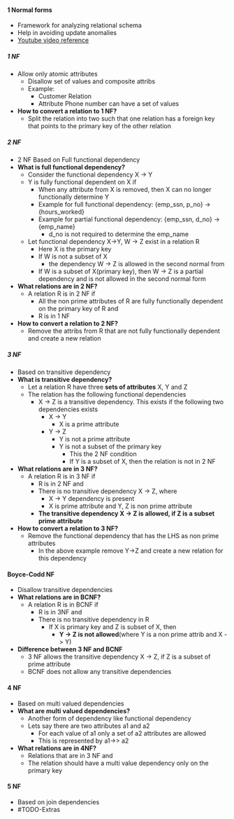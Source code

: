 #### 1 Normal forms
- Framework for analyzing relational schema
- Help in avoiding update anomalies 
- [Youtube video reference](https://www.youtube.com/watch?v=GFQaEYEc8_8)

##### 1 NF
- Allow only atomic attributes
	- Disallow set of values and composite attribs 
	- Example: 
		- Customer Relation
		- Attribute Phone number can have a set of values
- **How to convert a relation to 1 NF?**
	- Split the relation into two such that one relation has a foreign key that points to the primary key of the other relation

##### 2 NF
- 2 NF Based on Full functional dependency
- **What is full functional dependency?**
	- Consider the functional dependency X -> Y
	- Y is fully functional dependent on X if
		- When any attribute from X is removed, then X can no longer functionally determine Y
		- Example for full functional dependency: {emp_ssn, p_no} -> {hours_worked}
		- Example for partial functional dependency: {emp_ssn, d_no} -> {emp_name} 
			- d_no is not required to determine the emp_name
	- Let functional dependency X->Y, W -> Z exist in a relation R
		- Here X is the primary key
		- If W is not a subset of X
			- the dependency W -> Z is allowed in the second normal from
		- If W is a subset of X(primary key), then W -> Z is a partial dependency and is not allowed in the second normal form
- **What relations are in 2 NF?**
	- A relation R is in 2 NF if 
		- All the non prime attributes of R are fully functionally dependent on the primary key of R and 
		- R is in 1 NF 
- **How to convert a relation to 2 NF?**
	- Remove the attribs from R that are not fully functionally dependent and create a new relation

##### 3 NF
- Based on transitive dependency
- **What is transitive dependency?**
	- Let a relation R have three **sets of attributes** X, Y and Z
	- The relation has the following functional dependencies
		- X -> Z is a transitive dependency. This exists if the following two dependencies exists
			- X -> Y
				- X is a prime attribute
			- Y -> Z
				- Y is not a prime attribute
				- Y is not a subset of the primary key
					- This the 2 NF condition 
					- If Y is a subset of X, then the relation is not in 2 NF
- **What relations are in 3 NF?**
	- A relation R is in 3 NF if
		- R is in 2 NF and 
		- There is no transitive dependency X -> Z, where
			-  X -> Y dependency is present
			- X is prime attribute and Y, Z is non prime attribute
		- **The transitive dependency X -> Z is allowed, if Z is a subset prime attribute** 
- **How to convert a relation to 3 NF?**
	- Remove the functional dependency that has the LHS as non prime attributes
		- In the above example remove Y->Z and create a new relation for this dependency

#### Boyce-Codd NF
- Disallow transitive dependencies
- **What relations are in BCNF?**
	- A relation R is in BCNF if
		- R is in 3NF and 
		- There is no transitive dependency in R
			- If X is primary key and Z is subset of X, then 
				- **Y -> Z is not allowed**(where Y is a non prime attrib and X -> Y) 
- **Difference between 3 NF and BCNF**
	- 3 NF allows the transitive dependency X -> Z, if Z is a subset of prime attribute
	- BCNF does not allow any transitive dependencies


#### 4 NF
- Based on multi valued dependencies
- **What are multi valued dependencies?**
	- Another form of dependency like functional dependency
	- Lets say there are two attributes a1 and a2
		- For each value of a1 only a set of a2 attributes are allowed
		- This is represented by a1->> a2
- **What relations are in 4NF?**
	- Relations that are in 3 NF and
	- The relation should have a multi value dependency only on the primary key

#### 5 NF
- Based on join dependencies 
- #TODO-Extras 
